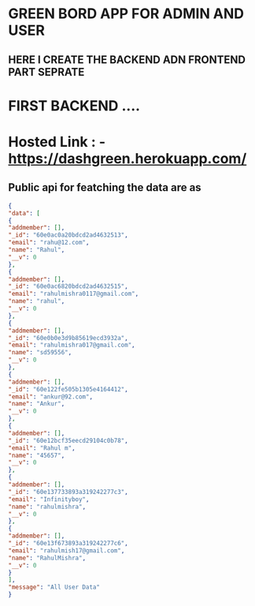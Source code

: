 # GREEN BORD APP FOR ADMIN AND USER

## HERE I CREATE THE BACKEND ADN FRONTEND PART SEPRATE

# FIRST BACKEND ....
# Hosted Link : - https://dashgreen.herokuapp.com/

## Public api for featching the data are as 

```json
{
"data": [
{
"addmember": [],
"_id": "60e0ac0a20bdcd2ad4632513",
"email": "rahu@12.com",
"name": "Rahul",
"__v": 0
},
{
"addmember": [],
"_id": "60e0ac6820bdcd2ad4632515",
"email": "rahulmishra0117@gmail.com",
"name": "rahul",
"__v": 0
},
{
"addmember": [],
"_id": "60e0b0e3d9b85619ecd3932a",
"email": "rahulmishra017@gmail.com",
"name": "sd59556",
"__v": 0
},
{
"addmember": [],
"_id": "60e122fe505b1305e4164412",
"email": "ankur@92.com",
"name": "Ankur",
"__v": 0
},
{
"addmember": [],
"_id": "60e12bcf35eecd29104c0b78",
"email": "Rahul m",
"name": "45657",
"__v": 0
},
{
"addmember": [],
"_id": "60e137733893a319242277c3",
"email": "Infinityboy",
"name": "rahulmishra",
"__v": 0
},
{
"addmember": [],
"_id": "60e13f673893a319242277c6",
"email": "rahulmish17@gmail.com",
"name": "RahulMishra",
"__v": 0
}
],
"message": "All User Data"
}
```
